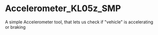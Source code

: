 # Accelerometer_KL05z_SMP
A simple Accelerometer tool, that lets us check if  "vehicle" is accelerating or braking
